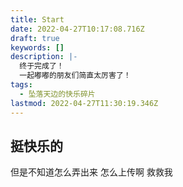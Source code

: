 ```yaml
---
title: Start
date: 2022-04-27T10:17:08.716Z
draft: true
keywords: []
description: |-
  终于完成了！
  一起嘟嘟的朋友们简直太厉害了！
tags:
  - 坠落天边的快乐碎片
lastmod: 2022-04-27T11:30:19.346Z
---
```

## 挺快乐的
但是不知道怎么弄出来
怎么上传啊
救救我
